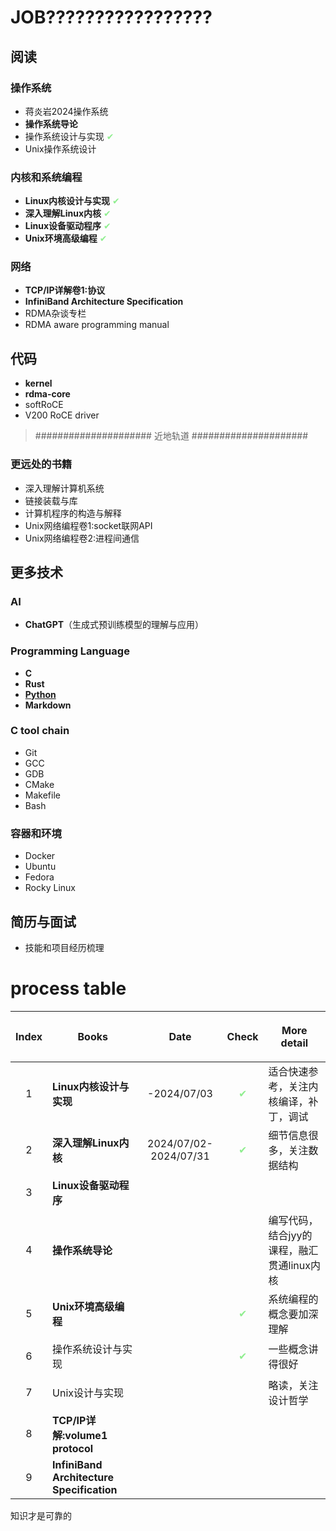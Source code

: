 # JOB?????????????????

## 阅读

### 操作系统

- 蒋炎岩2024操作系统
- **操作系统导论**
- 操作系统设计与实现 <l style="color:lightgreen">✔</l>
- Unix操作系统设计

### 内核和系统编程

- **Linux内核设计与实现** <l style="color:lightgreen">✔</l>
- **深入理解Linux内核** <l style="color:lightgreen">✔</l>
- **Linux设备驱动程序** <l style="color:lightgreen">✔</l>
- **Unix环境高级编程** <l style="color:lightgreen">✔</l>

### 网络

- **TCP/IP详解卷1:协议**
- **InfiniBand Architecture Specification**
- RDMA杂谈专栏
- RDMA aware programming manual

## 代码

- **kernel**
- **rdma-core**
- softRoCE
- V200 RoCE driver

> ##################### 近地轨道 #####################

### 更远处的书籍

- 深入理解计算机系统
- 链接装载与库
- 计算机程序的构造与解释
- Unix网络编程卷1:socket联网API
- Unix网络编程卷2:进程间通信

## 更多技术

### AI

- **ChatGPT**（生成式预训练模型的理解与应用）

### Programming Language

- **C**
- **Rust**
- [**Python**](https://docs.python.org/zh-cn/3/tutorial/index.html)
- **Markdown**

### C tool chain

- Git
- GCC
- GDB
- CMake
- Makefile
- Bash

### 容器和环境

- Docker
- Ubuntu
- Fedora
- Rocky Linux

## 简历与面试

- 技能和项目经历梳理

# process table

| <p style="text-align:center;">Index</p> | <p style="text-align:center;">Books</p>   | <p style="text-align:center;">Date</p>                  | <p style="text-align:center;">Check</p>             | <p style="text-align:center;">More detail</p> |
|-----------------------------------------|-------------------------------------------|---------------------------------------------------------|-----------------------------------------------------|-----------------------------------------------|
| <p style="text-align:center;">1</p>     | **Linux内核设计与实现**                          | <p style="text-align:center;">-2024/07/03</p>           | <p style="text-align:center;color:lightgreen">✔</p> | 适合快速参考，关注内核编译，补丁，调试                           |
| <p style="text-align:center;">2</p>     | **深入理解Linux内核**                           | <p style="text-align:center;">2024/07/02-2024/07/31</p> | <p style="text-align:center;color:lightgreen">✔</p> | 细节信息很多，关注数据结构                                 |
| <p style="text-align:center;">3</p>     | **Linux设备驱动程序**                           |                                                         |                                                     |                                               |
| <p style="text-align:center;">4</p>     | **操作系统导论**                                |                                                         |                                                     | 编写代码，结合jyy的课程，融汇贯通linux内核                     |
| <p style="text-align:center;">5</p>     | **Unix环境高级编程**                            |                                                         | <p style="text-align:center;color:lightgreen">✔</p> | 系统编程的概念要加深理解                                  |
| <p style="text-align:center;">6</p>     | 操作系统设计与实现                                 |                                                         | <p style="text-align:center;color:lightgreen">✔</p> | 一些概念讲得很好                                      |
| <p style="text-align:center;">7</p>     | Unix设计与实现                                 |                                                         |                                                     | 略读，关注设计哲学                                     |
| <p style="text-align:center;">8</p>     | **TCP/IP详解:volume1 protocol**             |                                                         |                                                     |                                               |
| <p style="text-align:center;">9</p>     | **InfiniBand Architecture Specification** |                                                         |                                                     |                                               

知识才是可靠的
